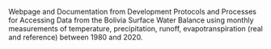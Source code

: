 Webpage and Documentation from Development Protocols and Processes for Accessing Data from the Bolivia Surface Water Balance using monthly measurements of temperature, precipitation, runoff, evapotranspiration (real and reference) between 1980 and 2020.
